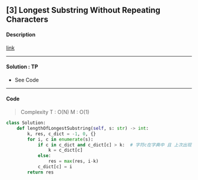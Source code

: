 ## [3] Longest Substring Without Repeating Characters

#### Description

[link](https://leetcode.com/problems/)

---

#### Solution : TP

- See Code

---

#### Code

> Complexity  T : O(N)   M : O(1)

```python
class Solution:
    def lengthOfLongestSubstring(self, s: str) -> int:
        k, res, c_dict = -1, 0, {}
        for i, c in enumerate(s):
            if c in c_dict and c_dict[c] > k:  # 字符c在字典中 且 上次出现的下标大于当前长度的起始下标
                k = c_dict[c]
            else:
                res = max(res, i-k)
            c_dict[c] = i
        return res
```
